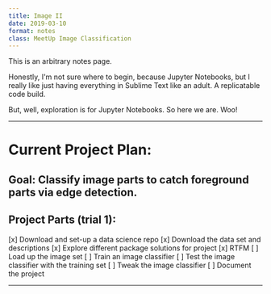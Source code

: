 ```yaml
---
title: Image II
date: 2019-03-10
format: notes
class: MeetUp Image Classification
---
```


This is an arbitrary notes page.

Honestly, I'm not sure where to begin, because Jupyter Notebooks, but I really like just having everything in Sublime Text like an adult.  A replicatable code build.

But, well, exploration is for Jupyter Notebooks.  So here we are.  Woo!

* * * * * 

Current Project Plan:
==============

## Goal: Classify image parts to catch foreground parts via edge detection.

Project Parts (trial 1):
--------
[x] Download and set-up a data science repo
[x] Download the data set and descriptions
[x] Explore different package solutions for project
[x] RTFM
[ ] Load up the image set
[ ] Train an image classifier
[ ] Test the image classifier with the training set
[ ] Tweak the image classifier
[ ] Document the project


* * * * *


